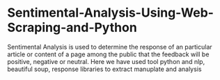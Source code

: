 # Sentimental-Analysis-Using-Web-Scraping-and-Python
Sentimental Analysis is used to determine the response of an particular article or content of a page among the public that the feedback will be positive, negative or neutral.
Here we have used tool python and nlp, beautiful soup, response libraries to extract manuplate and analysis
